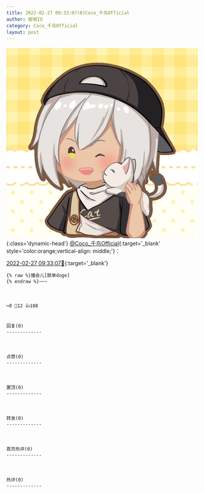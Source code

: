 ```yaml
---
title: 2022-02-27 09:33:07(0)Coco_千鸟Official
author: 御坂IO
category: Coco_千鸟Official
layout: post
---
```


![img](/images/85e485bc0dbd0cde4d15f24d7cffe9704618ad10.jpg){:class='dynamic-head'}
[@Coco_千鸟Official](https://space.bilibili.com/1891728206/dynamic){:target='_blank' style='color:orange;vertical-align: middle;'}：

[2022-02-27 09:33:07🔗](https://t.bilibili.com/631734657906376705){:target='_blank'}

~~~
{% raw %}播会儿[脱单doge]
{% endraw %}~~~



↪️0 💬12 👍188


回复(0)
-------------



点赞(0)
-------------



置顶(0)
-------------



转发(0)
-------------



首页热评(0)
-------------



热评(0)
-------------



